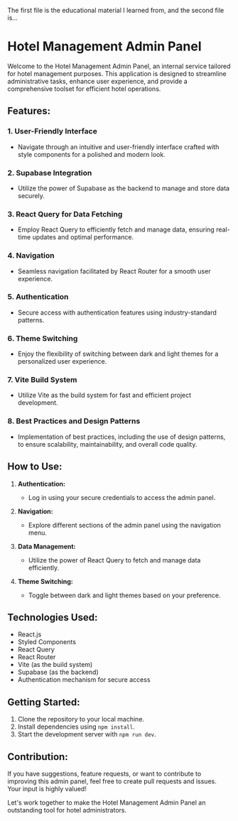 The first file is the educational material I learned from, and the second file is...

# Hotel Management Admin Panel

Welcome to the Hotel Management Admin Panel, an internal service tailored for hotel management purposes. This application is designed to streamline administrative tasks, enhance user experience, and provide a comprehensive toolset for efficient hotel operations.

## Features:

### 1. User-Friendly Interface
- Navigate through an intuitive and user-friendly interface crafted with style components for a polished and modern look.

### 2. Supabase Integration
- Utilize the power of Supabase as the backend to manage and store data securely.

### 3. React Query for Data Fetching
- Employ React Query to efficiently fetch and manage data, ensuring real-time updates and optimal performance.

### 4. Navigation
- Seamless navigation facilitated by React Router for a smooth user experience.

### 5. Authentication
- Secure access with authentication features using industry-standard patterns.

### 6. Theme Switching
- Enjoy the flexibility of switching between dark and light themes for a personalized user experience.

### 7. Vite Build System
- Utilize Vite as the build system for fast and efficient project development.

### 8. Best Practices and Design Patterns
- Implementation of best practices, including the use of design patterns, to ensure scalability, maintainability, and overall code quality.

## How to Use:

1. **Authentication:**
   - Log in using your secure credentials to access the admin panel.

2. **Navigation:**
   - Explore different sections of the admin panel using the navigation menu.

3. **Data Management:**
   - Utilize the power of React Query to fetch and manage data efficiently.

4. **Theme Switching:**
   - Toggle between dark and light themes based on your preference.

## Technologies Used:

- React.js
- Styled Components
- React Query
- React Router
- Vite (as the build system)
- Supabase (as the backend)
- Authentication mechanism for secure access

## Getting Started:

1. Clone the repository to your local machine.
2. Install dependencies using `npm install`.
3. Start the development server with `npm run dev`.

## Contribution:

If you have suggestions, feature requests, or want to contribute to improving this admin panel, feel free to create pull requests and issues. Your input is highly valued!

Let's work together to make the Hotel Management Admin Panel an outstanding tool for hotel administrators.
